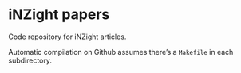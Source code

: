 
# iNZight papers

Code repository for iNZight articles.

Automatic compilation on Github assumes there’s a `Makefile` in each
subdirectory.

<table>

</table>
